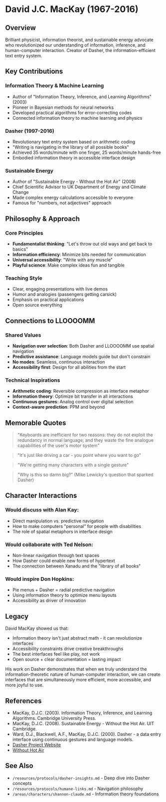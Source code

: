 # David J.C. MacKay (1967-2016)

## Overview
Brilliant physicist, information theorist, and sustainable energy advocate who revolutionized our understanding of information, inference, and human-computer interaction. Creator of Dasher, the information-efficient text entry system.

## Key Contributions

### Information Theory & Machine Learning
- Author of "Information Theory, Inference, and Learning Algorithms" (2003)
- Pioneer in Bayesian methods for neural networks
- Developed practical algorithms for error-correcting codes
- Connected information theory to machine learning and physics

### Dasher (1997-2016)
- Revolutionary text entry system based on arithmetic coding
- "Writing is navigating in the library of all possible books"
- Achieved 35 words/minute with one finger, 25 words/minute hands-free
- Embodied information theory in accessible interface design

### Sustainable Energy
- Author of "Sustainable Energy - Without the Hot Air" (2008)
- Chief Scientific Advisor to UK Department of Energy and Climate Change
- Made complex energy calculations accessible to everyone
- Famous for "numbers, not adjectives" approach

## Philosophy & Approach

### Core Principles
- **Fundamentalist thinking**: "Let's throw out old ways and get back to basics"
- **Information efficiency**: Minimize bits needed for communication
- **Universal accessibility**: "Write with any muscle"
- **Playful science**: Make complex ideas fun and tangible

### Teaching Style
- Clear, engaging presentations with live demos
- Humor and analogies (passengers getting carsick)
- Emphasis on practical applications
- Open source everything

## Connections to LLOOOOMM

### Shared Values
- **Navigation over selection**: Both Dasher and LLOOOOMM use spatial navigation
- **Predictive assistance**: Language models guide but don't constrain
- **No modes**: Seamless, continuous interaction
- **Accessibility first**: Design for all abilities from the start

### Technical Inspirations
- **Arithmetic coding**: Reversible compression as interface metaphor
- **Information theory**: Optimize bit transfer in all interactions
- **Continuous gestures**: Analog control over digital selection
- **Context-aware prediction**: PPM and beyond

## Memorable Quotes

> "Keyboards are inefficient for two reasons: they do not exploit the redundancy in normal language; and they waste the fine analogue capabilities of the user's motor system"

> "It's just like driving a car - you point where you want to go"

> "We're getting many characters with a single gesture"

> "Why is this so damn big?" (Mike Lewicky's question that sparked Dasher)

## Character Interactions

### Would discuss with Alan Kay:
- Direct manipulation vs. predictive navigation
- How to make computers "personal" for people with disabilities
- The role of spatial metaphors in interface design

### Would collaborate with Ted Nelson:
- Non-linear navigation through text spaces
- How Dasher could enable new forms of hypertext
- The connection between Xanadu and the "library of all books"

### Would inspire Don Hopkins:
- Pie menus + Dasher = radial predictive navigation
- Using information theory to optimize menu layouts
- Accessibility as driver of innovation

## Legacy

David MacKay showed us that:
- Information theory isn't just abstract math - it can revolutionize interfaces
- Accessibility constraints drive creative breakthroughs
- The best interfaces feel like play, not work
- Open source + clear documentation = lasting impact

His work on Dasher demonstrates that when we truly understand the information-theoretic nature of human-computer interaction, we can create interfaces that are simultaneously more efficient, more accessible, and more joyful to use.

## References

- MacKay, D.J.C. (2003). Information Theory, Inference, and Learning Algorithms. Cambridge University Press.
- MacKay, D.J.C. (2008). Sustainable Energy - Without the Hot Air. UIT Cambridge.
- Ward, D.J., Blackwell, A.F., MacKay, D.J.C. (2000). Dasher - a data entry interface using continuous gestures and language models.
- [Dasher Project Website](http://www.inference.org.uk/dasher/)
- [Without Hot Air](http://www.withouthotair.com/)

## See Also

- `/resources/protocols/dasher-insights.md` - Deep dive into Dasher concepts
- `/resources/protocols/humane-links.md` - Navigation philosophy
- `/areas/characters/shannon-claude.md` - Information theory foundations 